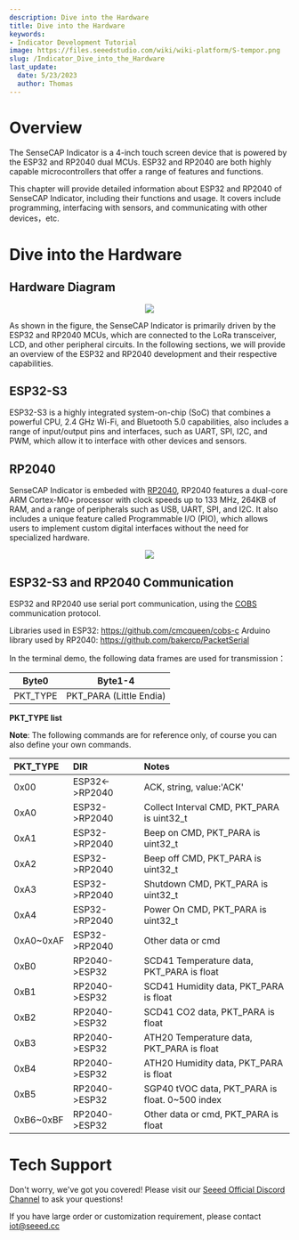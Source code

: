 ```yaml
---
description: Dive into the Hardware
title: Dive into the Hardware
keywords:
- Indicator Development Tutorial
image: https://files.seeedstudio.com/wiki/wiki-platform/S-tempor.png
slug: /Indicator_Dive_into_the_Hardware
last_update:
  date: 5/23/2023
  author: Thomas
---
```

# **Overview**

The SenseCAP Indicator is a 4-inch touch screen device that is powered by the ESP32 and RP2040 dual MCUs. ESP32 and RP2040 are both highly capable microcontrollers that offer a range of features and functions. 


This chapter will provide detailed information about ESP32 and RP2040 of SenseCAP Indicator, including their functions and usage. It covers include programming, interfacing with sensors, and communicating with other devices，etc.


# **Dive into the Hardware**

## **Hardware Diagram**

<div align="center"><img width={800} src="https://files.seeedstudio.com/wiki/SenseCAP/SenseCAP_Indicator/SenseCAP_Indicator_6.png"/></div>

As shown in the figure, the SenseCAP Indicator is primarily driven by the ESP32 and RP2040 MCUs, which are connected to the LoRa transceiver, LCD, and other peripheral circuits. 
In the following sections, we will provide an overview of the ESP32 and RP2040 development and their respective capabilities.

## **ESP32-S3**

ESP32-S3 is a highly integrated system-on-chip (SoC) that combines a powerful CPU, 2.4 GHz Wi-Fi, and Bluetooth 5.0 capabilities, also includes a range of input/output pins and interfaces, such as UART, SPI, I2C, and PWM, which allow it to interface with other devices and sensors.



## **RP2040**

SenseCAP Indicator is embeded with [RP2040](https://www.seeedstudio.com/Raspberry-Pi-Pico-p-4832.html?), RP2040 features a dual-core ARM Cortex-M0+ processor with clock speeds up to 133 MHz, 264KB of RAM, and a range of peripherals such as USB, UART, SPI, and I2C. It also includes a unique feature called Programmable I/O (PIO), which allows users to implement custom digital interfaces without the need for specialized hardware.




<div align="center"><img width={800} src="https://files.seeedstudio.com/wiki/SenseCAP/SenseCAP_Indicator/rppinout.png"/></div>


## **ESP32-S3 and RP2040 Communication**

ESP32 and RP2040 use serial port communication, using the [COBS](http://www.stuartcheshire.org/papers/COBSforToN.pdf) communication protocol. 


Libraries used in ESP32:  https://github.com/cmcqueen/cobs-c
Arduino library used by RP2040:  https://github.com/bakercp/PacketSerial


In the terminal demo, the following data frames are used for transmission：

| Byte0    | Byte1-4          |
| -------- | ---------------- |
| PKT_TYPE | PKT_PARA (Little Endia)  |


**PKT_TYPE list**


**Note**: The following commands are for reference only, of course you can also define your own commands.


| PKT_TYPE  | DIR	 | Notes  |
|:----------|:----------|:----------|
| 0x00    | ESP32<->RP2040    |   ACK, string, value:'ACK'  |
| 0xA0    | ESP32->RP2040    |  Collect Interval CMD, PKT_PARA is uint32_t |
| 0xA1    | ESP32->RP2040    |  Beep on CMD, PKT_PARA is uint32_t   |
| 0xA2    | ESP32->RP2040    |  Beep off CMD, PKT_PARA is uint32_t  |
| 0xA3    | ESP32->RP2040    |  Shutdown CMD, PKT_PARA is uint32_t  |
| 0xA4    | ESP32->RP2040    |  Power On CMD, PKT_PARA is uint32_t  |
| 0xA0~0xAF  | ESP32->RP2040    |  Other data or cmd   |
| 0xB0    | RP2040->ESP32    | SCD41 Temperature data, PKT_PARA is float    |
| 0xB1    | RP2040->ESP32    | SCD41 Humidity data, PKT_PARA is float    |
| 0xB2    | RP2040->ESP32    | SCD41 CO2 data, PKT_PARA is float    |
| 0xB3    | RP2040->ESP32    | ATH20 Temperature data, PKT_PARA is float    |
| 0xB4    | RP2040->ESP32    | ATH20 Humidity data, PKT_PARA is float    |
| 0xB5    | RP2040->ESP32    | SGP40 tVOC data, PKT_PARA is float. 0~500 index   |
| 0xB6~0xBF    | RP2040->ESP32    | Other data or cmd, PKT_PARA is float    |



    
# **Tech Support**

Don't worry, we've got you covered! Please visit our [Seeed Official Discord Channel](https://discord.gg/cPpeuQMM) to ask your questions! 

If you have large order or customization requirement, please contact iot@seeed.cc